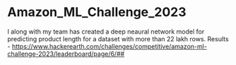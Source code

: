 # Amazon_ML_Challenge_2023

I along with my team has created a deep neaural network model for predicting product length for a dataset with more than 22 lakh rows.
Results - https://www.hackerearth.com/challenges/competitive/amazon-ml-challenge-2023/leaderboard/page/6/##
